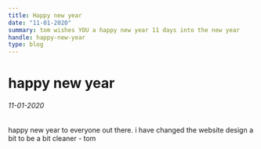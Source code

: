 ```yaml
---
title: Happy new year
date: "11-01-2020"
summary: tom wishes YOU a happy new year 11 days into the new year
handle: happy-new-year
type: blog
---
```


# happy new year

###### 11-01-2020

happy new year to everyone out there. i have changed the website design a bit to be a bit cleaner - tom
